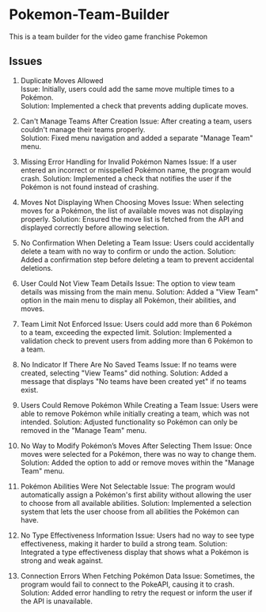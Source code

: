 # Pokemon-Team-Builder
This is a team builder for the video game franchise Pokemon
## Issues
1. Duplicate Moves Allowed  
Issue: Initially, users could add the same move multiple times to a Pokémon.  
Solution: Implemented a check that prevents adding duplicate moves.  

2. Can't Manage Teams After Creation 
Issue: After creating a team, users couldn't manage their teams properly.  
Solution: Fixed menu navigation and added a separate "Manage Team" menu.
 
3. Missing Error Handling for Invalid Pokémon Names
Issue: If a user entered an incorrect or misspelled Pokémon name, the program would crash.
Solution: Implemented a check that notifies the user if the Pokémon is not found instead of crashing.

4. Moves Not Displaying When Choosing Moves
Issue: When selecting moves for a Pokémon, the list of available moves was not displaying properly.
Solution: Ensured the move list is fetched from the API and displayed correctly before allowing selection.

5. No Confirmation When Deleting a Team
Issue: Users could accidentally delete a team with no way to confirm or undo the action.
Solution: Added a confirmation step before deleting a team to prevent accidental deletions.

6. User Could Not View Team Details
Issue: The option to view team details was missing from the main menu.
Solution: Added a "View Team" option in the main menu to display all Pokémon, their abilities, and moves.

7. Team Limit Not Enforced
Issue: Users could add more than 6 Pokémon to a team, exceeding the expected limit.
Solution: Implemented a validation check to prevent users from adding more than 6 Pokémon to a team.

8. No Indicator If There Are No Saved Teams
Issue: If no teams were created, selecting "View Teams" did nothing.
Solution: Added a message that displays "No teams have been created yet" if no teams exist.

9. Users Could Remove Pokémon While Creating a Team
Issue: Users were able to remove Pokémon while initially creating a team, which was not intended.
Solution: Adjusted functionality so Pokémon can only be removed in the "Manage Team" menu.

10. No Way to Modify Pokémon’s Moves After Selecting Them
Issue: Once moves were selected for a Pokémon, there was no way to change them.
Solution: Added the option to add or remove moves within the "Manage Team" menu.

11. Pokémon Abilities Were Not Selectable
Issue: The program would automatically assign a Pokémon's first ability without allowing the user to choose from all available abilities.
Solution: Implemented a selection system that lets the user choose from all abilities the Pokémon can have.

12. No Type Effectiveness Information
Issue: Users had no way to see type effectiveness, making it harder to build a strong team.
Solution: Integrated a type effectiveness display that shows what a Pokémon is strong and weak against.

13. Connection Errors When Fetching Pokémon Data
Issue: Sometimes, the program would fail to connect to the PokeAPI, causing it to crash.
Solution: Added error handling to retry the request or inform the user if the API is unavailable.
